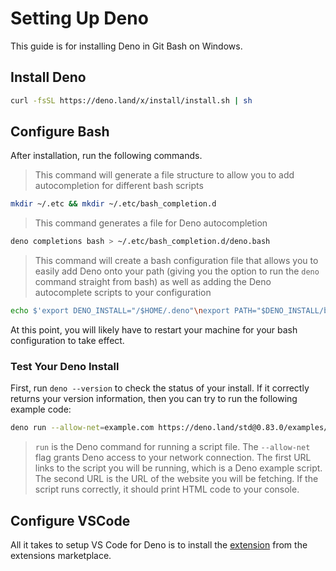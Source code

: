 # Setting Up Deno

This guide is for installing Deno in Git Bash on Windows.

## Install Deno

```bash
curl -fsSL https://deno.land/x/install/install.sh | sh
```

## Configure Bash

After installation, run the following commands.

> This command will generate a file structure to allow you to add autocompletion for different bash scripts

```bash
mkdir ~/.etc && mkdir ~/.etc/bash_completion.d
```

> This command generates a file for Deno autocompletion

```bash
deno completions bash > ~/.etc/bash_completion.d/deno.bash
```

> This command will create a bash configuration file that allows you to easily add Deno onto your path (giving you the option to run the `deno` command straight from bash) as well as adding the Deno autocomplete scripts to your configuration

```bash
echo $'export DENO_INSTALL="/$HOME/.deno"\nexport PATH="$DENO_INSTALL/bin:$PATH"\nsource ~/.etc/bash_completion.d/deno.bash' > ~/.bashrc
```

At this point, you will likely have to restart your machine for your bash configuration to take effect.

### Test Your Deno Install

First, run `deno --version` to check the status of your install. If it correctly returns your version information, then you can try to run the following example code:

```bash
deno run --allow-net=example.com https://deno.land/std@0.83.0/examples/curl.ts https://example.com
```

> `run` is the Deno command for running a script file. The `--allow-net` flag grants Deno access to your network connection. The first URL links to the script you will be running, which is a Deno example script. The second URL is the URL of the website you will be fetching. If the script runs correctly, it should print HTML code to your console.

## Configure VSCode

All it takes to setup VS Code for Deno is to install the [extension](https://marketplace.visualstudio.com/items?itemName=denoland.vscode-deno) from the extensions marketplace.
